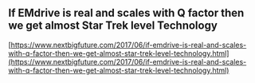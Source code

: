 ## If EMdrive is real and scales with Q factor then we get almost Star Trek level Technology
  
  [https://www.nextbigfuture.com/2017/06/if-emdrive-is-real-and-scales-with-q-factor-then-we-get-almost-star-trek-level-technology.html](https://www.nextbigfuture.com/2017/06/if-emdrive-is-real-and-scales-with-q-factor-then-we-get-almost-star-trek-level-technology.html)